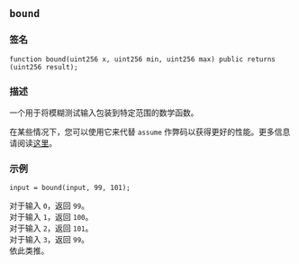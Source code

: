 ## `bound`

### 签名

```solidity
function bound(uint256 x, uint256 min, uint256 max) public returns (uint256 result);
```

### 描述

一个用于将模糊测试输入包装到特定范围的数学函数。

在某些情况下，您可以使用它来代替 `assume` 作弊码以获得更好的性能。更多信息请阅读[这里](../../cheatcodes/assume.md)。

### 示例

```solidity
input = bound(input, 99, 101);
```

对于输入 `0`，返回 `99`。
<br>
对于输入 `1`，返回 `100`。
<br>
对于输入 `2`，返回 `101`。
<br>
对于输入 `3`，返回 `99`。
<br>
依此类推。